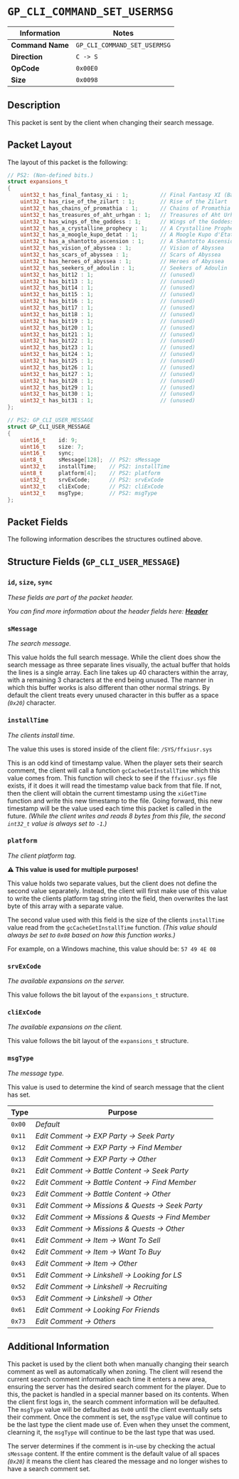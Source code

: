 # `GP_CLI_COMMAND_SET_USERMSG`

| Information               | Notes |
|---                        |---    |
| **Command Name**          | `GP_CLI_COMMAND_SET_USERMSG` |
| **Direction**             | `C -> S` |
| **OpCode**                | `0x00E0` |
| **Size**                  | `0x0098` |

## Description

This packet is sent by the client when changing their search message.

## Packet Layout

The layout of this packet is the following:

```cpp
// PS2: (Non-defined bits.)
struct expansions_t
{
    uint32_t has_final_fantasy_xi : 1;          // Final Fantasy XI (Base Game)
    uint32_t has_rise_of_the_zilart : 1;        // Rise of the Zilart
    uint32_t has_chains_of_promathia : 1;       // Chains of Promathia
    uint32_t has_treasures_of_aht_urhgan : 1;   // Treasures of Aht Urhgan
    uint32_t has_wings_of_the_goddess : 1;      // Wings of the Goddess
    uint32_t has_a_crystalline_prophecy : 1;    // A Crystalline Prophecy (Requires Rise of the Zilart to be enabled!)
    uint32_t has_a_moogle_kupo_detat : 1;       // A Moogle Kupo d'Etat (Requires Rise of the Zilart to be enabled!)
    uint32_t has_a_shantotto_ascension : 1;     // A Shantotto Ascension (Requires Rise of the Zilart to be enabled!)
    uint32_t has_vision_of_abyssea : 1;         // Vision of Abyssea
    uint32_t has_scars_of_abyssea : 1;          // Scars of Abyssea
    uint32_t has_heroes_of_abyssea : 1;         // Heroes of Abyssea
    uint32_t has_seekers_of_adoulin : 1;        // Seekers of Adoulin
    uint32_t has_bit12 : 1;                     // (unused)
    uint32_t has_bit13 : 1;                     // (unused)
    uint32_t has_bit14 : 1;                     // (unused)
    uint32_t has_bit15 : 1;                     // (unused)
    uint32_t has_bit16 : 1;                     // (unused)
    uint32_t has_bit17 : 1;                     // (unused)
    uint32_t has_bit18 : 1;                     // (unused)
    uint32_t has_bit19 : 1;                     // (unused)
    uint32_t has_bit20 : 1;                     // (unused)
    uint32_t has_bit21 : 1;                     // (unused)
    uint32_t has_bit22 : 1;                     // (unused)
    uint32_t has_bit23 : 1;                     // (unused)
    uint32_t has_bit24 : 1;                     // (unused)
    uint32_t has_bit25 : 1;                     // (unused)
    uint32_t has_bit26 : 1;                     // (unused)
    uint32_t has_bit27 : 1;                     // (unused)
    uint32_t has_bit28 : 1;                     // (unused)
    uint32_t has_bit29 : 1;                     // (unused)
    uint32_t has_bit30 : 1;                     // (unused)
    uint32_t has_bit31 : 1;                     // (unused)
};

// PS2: GP_CLI_USER_MESSAGE
struct GP_CLI_USER_MESSAGE
{
    uint16_t    id: 9;
    uint16_t    size: 7;
    uint16_t    sync;
    uint8_t     sMessage[128];  // PS2: sMessage
    uint32_t    installTime;    // PS2: installTime
    uint8_t     platform[4];    // PS2: platform
    uint32_t    srvExCode;      // PS2: srvExCode
    uint32_t    cliExCode;      // PS2: cliExCode
    uint32_t    msgType;        // PS2: msgType
};
```

## Packet Fields

The following information describes the structures outlined above.

## Structure Fields (`GP_CLI_USER_MESSAGE`)

### `id`, `size`, `sync`

_These fields are part of the packet header._

_You can find more information about the header fields here: [**Header**](/world/HEADER.md)_

### `sMessage`

_The search message._

This value holds the full search message. While the client does show the search message as three separate lines visually, the actual buffer that holds the lines is a single array. Each line takes up 40 characters within the array, with a remaining 3 characters at the end being unused. The manner in which this buffer works is also different than other normal strings. By default the client treats every unused character in this buffer as a space _(`0x20`)_ character.

### `installTime`

_The clients install time._

The value this uses is stored inside of the client file: `/SYS/ffxiusr.sys`

This is an odd kind of timestamp value. When the player sets their search comment, the client will call a function `gcCacheGetInstallTime` which this value comes from. This function will check to see if the `ffxiusr.sys` file exists, if it does it will read the timestamp value back from that file. If not, then the client will obtain the current timestamp using the `xiGetTime` function and write this new timestamp to the file. Going forward, this new timestamp will be the value used each time this packet is called in the future. _(While the client writes and reads 8 bytes from this file, the second `int32_t` value is always set to `-1`.)_

### `platform`

_The client platform tag._

**:warning: This value is used for multiple purposes!**

This value holds two separate values, but the client does not define the second value separately. Instead, the client will first make use of this value to write the clients platform tag string into the field, then overwrites the last byte of this array with a separate value.

The second value used with this field is the size of the clients `installTime` value read from the `gcCacheGetInstallTime` function. _(This value should always be set to `0x08` based on how this function works.)_

For example, on a Windows machine, this value should be: `57 49 4E 08`

### `srvExCode`

_The available expansions on the server._

This value follows the bit layout of the `expansions_t` structure.

### `cliExCode`

_The available expansions on the client._

This value follows the bit layout of the `expansions_t` structure.

### `msgType`

_The message type._

This value is used to determine the kind of search message that the client has set.

| Type | Purpose |
| --- | --- |
| `0x00` | _Default_ |
| `0x11` | _Edit Comment -> EXP Party -> Seek Party_ |
| `0x12` | _Edit Comment -> EXP Party -> Find Member_ |
| `0x13` | _Edit Comment -> EXP Party -> Other_ |
| `0x21` | _Edit Comment -> Battle Content -> Seek Party_ |
| `0x22` | _Edit Comment -> Battle Content -> Find Member_ |
| `0x23` | _Edit Comment -> Battle Content -> Other_ |
| `0x31` | _Edit Comment -> Missions & Quests -> Seek Party_ |
| `0x32` | _Edit Comment -> Missions & Quests -> Find Member_ |
| `0x33` | _Edit Comment -> Missions & Quests -> Other_ |
| `0x41` | _Edit Comment -> Item -> Want To Sell_ |
| `0x42` | _Edit Comment -> Item -> Want To Buy_ |
| `0x43` | _Edit Comment -> Item -> Other_ |
| `0x51` | _Edit Comment -> Linkshell -> Looking for LS_ |
| `0x52` | _Edit Comment -> Linkshell -> Recruiting_ |
| `0x53` | _Edit Comment -> Linkshell -> Other_ |
| `0x61` | _Edit Comment -> Looking For Friends_ |
| `0x73` | _Edit Comment -> Others_ |

## Additional Information

This packet is used by the client both when manually changing their search comment as well as automatically when zoning. The client will resend the current search comment information each time it enters a new area, ensuring the server has the desired search comment for the player. Due to this, the packet is handled in a special manner based on its contents. When the client first logs in, the search comment information will be defaulted. The `msgType` value will be defaulted as `0x00` until the client eventually sets their comment. Once the comment is set, the `msgType` value will continue to be the last type the client made use of. Even when they unset the comment, clearning it, the `msgType` will continue to be the last type that was used.

The server determines if the comment is in-use by checking the actual `sMessage` content. If the entire comment is the default value of all spaces _(`0x20`)_ it means the client has cleared the message and no longer wishes to have a search comment set.
